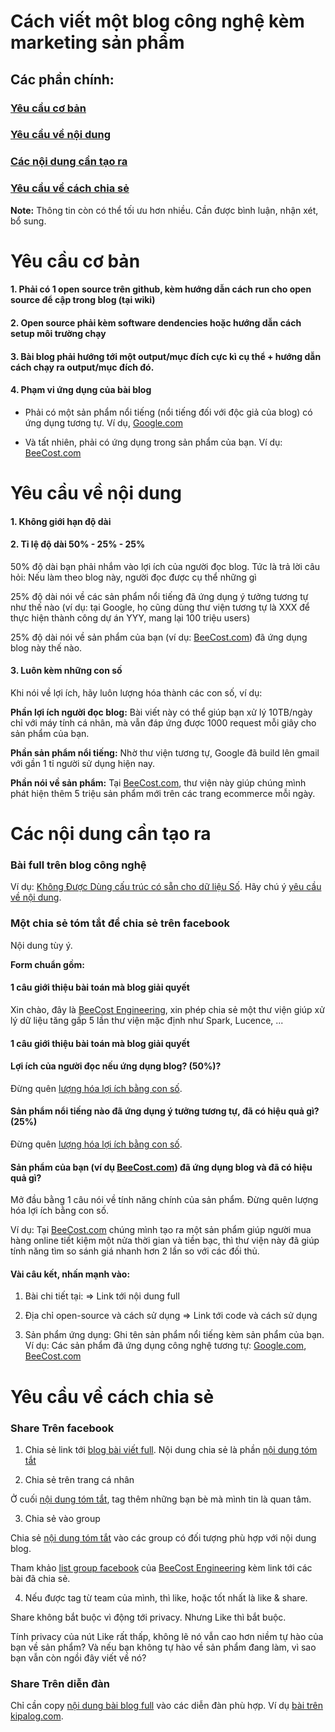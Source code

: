 # Cách viết một blog công nghệ kèm marketing sản phẩm

## Các phần chính:

### [Yêu cầu cơ bản](https://github.com/beecost/jutsu/blob/master/open_source-c%C3%A1ch-marketing-s%E1%BA%A3n_ph%E1%BA%A9m-hi%E1%BB%87u_qu%E1%BA%A3.md#y%C3%AAu-c%E1%BA%A7u-c%C6%A1-b%E1%BA%A3n)

### [Yêu cầu về nội dung](https://github.com/beecost/jutsu/blob/master/open_source-c%C3%A1ch-marketing-s%E1%BA%A3n_ph%E1%BA%A9m-hi%E1%BB%87u_qu%E1%BA%A3.md#y%C3%AAu-c%E1%BA%A7u-v%E1%BB%81-n%E1%BB%99i-dung)

### [Các nội dung cần tạo ra](https://github.com/beecost/jutsu/blob/master/open_source-c%C3%A1ch-marketing-s%E1%BA%A3n_ph%E1%BA%A9m-hi%E1%BB%87u_qu%E1%BA%A3.md#c%C3%A1c-n%E1%BB%99i-dung-c%E1%BA%A7n-t%E1%BA%A1o-ra)

### [Yêu cầu về cách chia sẻ](https://github.com/beecost/jutsu/blob/master/open_source-c%C3%A1ch-marketing-s%E1%BA%A3n_ph%E1%BA%A9m-hi%E1%BB%87u_qu%E1%BA%A3.md#y%C3%AAu-c%E1%BA%A7u-v%E1%BB%81-c%C3%A1ch-chia-s%E1%BA%BB)


**Note:** Thông tin còn có thể tối ưu hơn nhiều. Cần được bình luận, nhận xét, bổ sung.

# Yêu cầu cơ bản

#### 1. Phải có 1 open source trên github, kèm hướng dẫn cách run cho open source để cập trong blog (tại wiki)

#### 2. Open source phải kèm software dendencies hoặc hướng dẫn cách setup môi trường chạy

#### 3. Bài blog phải hướng tới một output/mục đích cực kì cụ thể + hướng dẫn cách chạy ra output/mục đích đó.

#### 4. Phạm vi ứng dụng của bài blog

+ Phải có một sản phẩm nổi tiếng (nổi tiếng đối với độc giả của blog) có ứng dụng tương tự. Ví dụ, [Google.com](https://www.google.com)

+ Và tất nhiên, phải có ứng dụng trong sản phẩm của bạn. Ví dụ: [BeeCost.com](https://www.beecost.com/install?pub=beecost_jutsu)




# Yêu cầu về nội dung

#### 1. Không giới hạn độ dài

#### 2. Tỉ lệ độ dài 50% - 25% - 25%

50% độ dài bạn phải nhắm vào lợi ích của người đọc blog. Tức là trả lời câu hỏi: Nếu làm theo blog này, người đọc được cụ thể những gì

25% độ dài nói về các sản phẩm nổi tiếng đã ứng dụng ý tưởng tương tự như thế nào (ví dụ: tại Google, họ cũng dùng thư viện tương tự là XXX để thực hiện thành công dự án YYY, mang lại 100 triệu users)

25% độ dài nói về sản phẩm của bạn (ví dụ: [BeeCost.com](https://www.beecost.com/install?pub=beecost_jutsu)) đã ứng dụng blog này thế nào.

#### 3. Luôn kèm những con số

Khi nói về lợi ích, hãy luôn lượng hóa thành các con số, ví dụ:

**Phần lợi ích người đọc blog:** Bài viết này có thể giúp bạn xử lý 10TB/ngày chỉ với máy tính cá nhân, mà vẫn đáp ứng được 1000 request mỗi giây cho sản phẩm của bạn.

**Phần sản phẩm nổi tiếng:** Nhờ thư viện tương tự, Google đã build lên gmail với gần 1 tỉ người sử dụng hiện nay.

**Phần nói về sản phẩm:** Tại [BeeCost.com](https://www.beecost.com/install?pub=beecost_jutsu), thư viện này giúp chúng mình phát hiện thêm 5 triệu sản phẩm mới trên các trang ecommerce mỗi ngày.

# Các nội dung cần tạo ra

### Bài full trên blog công nghệ

Ví dụ: [Không Được Dùng cấu trúc có sẵn cho dữ liệu Số](https://engineer.beecost.com/khong-duoc-dung-nhung-cau-truc-co-san-cho-du-lieu-so/). Hãy chú ý [yêu cầu về nội dung](https://github.com/beecost/jutsu/blob/master/open_source-c%C3%A1ch-marketing-s%E1%BA%A3n_ph%E1%BA%A9m-hi%E1%BB%87u_qu%E1%BA%A3.md#y%C3%AAu-c%E1%BA%A7u-v%E1%BB%81-n%E1%BB%99i-dung).

### Một chia sẻ tóm tắt để chia sẻ trên facebook

Nội dung tùy ý.

**Form chuẩn gồm:**

#### 1 câu giới thiệu bài toán mà blog giải quyết

Xin chào, đây là [BeeCost Engineering](https://engineer.beecost.com), xin phép chia sẻ một thư viện giúp xử lý dữ liệu tăng gấp 5 lần thư viện mặc định như Spark, Lucence, ...

#### 1 câu giới thiệu bài toán mà blog giải quyết

#### Lợi ích của người đọc nếu ứng dụng blog? (50%)?

Đừng quên [lượng hóa lợi ích bằng con số](https://github.com/beecost/jutsu/blob/master/open_source-c%C3%A1ch-marketing-s%E1%BA%A3n_ph%E1%BA%A9m-hi%E1%BB%87u_qu%E1%BA%A3.md#3-lu%C3%B4n-k%C3%A8m-nh%E1%BB%AFng-con-s%E1%BB%91).

#### Sản phẩm nổi tiếng nào đã ứng dụng ý tưởng tương tự, đã có hiệu quả gì? (25%)

Đừng quên [lượng hóa lợi ích bằng con số](https://github.com/beecost/jutsu/blob/master/open_source-c%C3%A1ch-marketing-s%E1%BA%A3n_ph%E1%BA%A9m-hi%E1%BB%87u_qu%E1%BA%A3.md#3-lu%C3%B4n-k%C3%A8m-nh%E1%BB%AFng-con-s%E1%BB%91).

#### Sản phẩm của bạn (ví dụ [BeeCost.com](https://www.beecost.com/install?pub=beecost_jutsu)) đã ứng dụng blog và đã có hiệu quả gì?

Mở đầu bằng 1 câu nói về tính năng chính của sản phẩm. Đừng quên lượng hóa lợi ích bằng con số.

Ví dụ: Tại [BeeCost.com](https://www.beecost.com/install?pub=beecost_jutsu) chúng mình tạo ra một sản phẩm giúp người mua hàng online tiết kiệm một nửa thời gian và tiền bạc, thì thư viện này đã giúp tính năng tìm so sánh giá nhanh hơn 2 lần so với các đối thủ.

#### Vài câu kết, nhấn mạnh vào:

1. Bài chi tiết tại: => Link tới nội dung full

2. Địa chỉ open-source và cách sử dụng => Link tới code và cách sử dụng

3. Sản phẩm ứng dụng: Ghi tên sản phẩm nổi tiếng kèm sản phẩm của bạn. Ví dụ: Các sản phẩm đã ứng dụng công nghệ tương tự: [Google.com](https://www.google.com), [BeeCost.com](https://www.beecost.com/install?pub=beecost_jutsu)

# Yêu cầu về cách chia sẻ

### Share Trên facebook

1. Chia sẻ link tới [blog bài viết full](https://github.com/beecost/jutsu/blob/master/open_source-c%C3%A1ch-marketing-s%E1%BA%A3n_ph%E1%BA%A9m-hi%E1%BB%87u_qu%E1%BA%A3.md#b%C3%A0i-full-tr%C3%AAn-blog-c%C3%B4ng-ngh%E1%BB%87). Nội dung chia sẻ là phần [nội dung tóm tắt](https://github.com/beecost/jutsu/blob/master/open_source-c%C3%A1ch-marketing-s%E1%BA%A3n_ph%E1%BA%A9m-hi%E1%BB%87u_qu%E1%BA%A3.md#m%E1%BB%99t-chia-s%E1%BA%BB-t%C3%B3m-t%E1%BA%AFt-%C4%91%E1%BB%83-chia-s%E1%BA%BB-tr%C3%AAn-facebook)

2. Chia sẻ trên trang cá nhân

Ở cuối [nội dung tóm tắt](https://github.com/beecost/jutsu/blob/master/open_source-c%C3%A1ch-marketing-s%E1%BA%A3n_ph%E1%BA%A9m-hi%E1%BB%87u_qu%E1%BA%A3.md#m%E1%BB%99t-chia-s%E1%BA%BB-t%C3%B3m-t%E1%BA%AFt-%C4%91%E1%BB%83-chia-s%E1%BA%BB-tr%C3%AAn-facebook), tag thêm những bạn bè mà mình tin là quan tâm.

3. Chia sẻ vào group

Chia sẻ [nội dung tóm tắt](https://github.com/beecost/jutsu/blob/master/open_source-c%C3%A1ch-marketing-s%E1%BA%A3n_ph%E1%BA%A9m-hi%E1%BB%87u_qu%E1%BA%A3.md#m%E1%BB%99t-chia-s%E1%BA%BB-t%C3%B3m-t%E1%BA%AFt-%C4%91%E1%BB%83-chia-s%E1%BA%BB-tr%C3%AAn-facebook) vào các group có đối tượng phù hợp với nội dung blog.

Tham khảo [list group facebook](https://docs.google.com/spreadsheets/d/1jeT8w2F-jrBS-bSX1ZZmqkTM2pNYHfkndWPx5_CzCLc) của [BeeCost Engineering](https://engineer.beecost.com) kèm link tới các bài đã chia sẻ.

4. Nếu được tag từ team của mình, thì like, hoặc tốt nhất là like & share.

Share không bắt buộc vì động tới privacy. Nhưng Like thì bắt buộc.

Tính privacy của nút Like rất thấp, không lẽ nó vẫn cao hơn niềm tự hào của bạn về sản phẩm? Và nếu bạn không tự hào về sản phẩm đang làm, vì sao bạn vẫn còn ngồi đây viết về nó?

### Share Trên diễn đàn

Chỉ cần copy [nội dung bài blog full](https://github.com/beecost/jutsu/blob/master/open_source-c%C3%A1ch-marketing-s%E1%BA%A3n_ph%E1%BA%A9m-hi%E1%BB%87u_qu%E1%BA%A3.md#b%C3%A0i-full-tr%C3%AAn-blog-c%C3%B4ng-ngh%E1%BB%87) vào các diễn đàn phù hợp. Ví dụ [bài trên kipalog.com](https://kipalog.com/posts/Khong-Duoc-Dung-nhung--cau-truc-co-san-cho-du-lieu-So).

